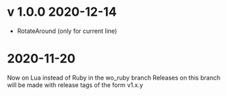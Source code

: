 # v 1.0.0 2020-12-14 

- RotateAround (only for current line)

# 2020-11-20
Now on Lua instead of Ruby in the wo_ruby branch
Releases on this branch will be made with release tags of the form v1.x.y
